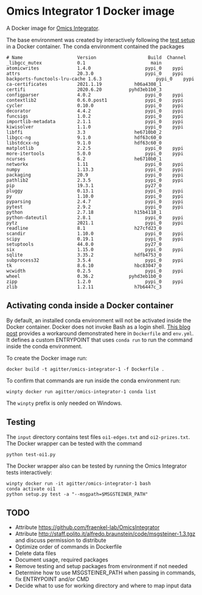 # Omics Integrator 1 Docker image

A Docker image for [Omics Integrator](https://github.com/fraenkel-lab/OmicsIntegrator).

The base environment was created by interactively following the [test setup](https://github.com/fraenkel-lab/OmicsIntegrator/blob/0a57ede6beeef6e63b86d19898e560d62015e85d/.travis.yml) in a Docker container.
The conda environment contained the packages
```
# Name                    Version                   Build  Channel
_libgcc_mutex             0.1                        main
atomicwrites              1.4.0                    pypi_0    pypi
attrs                     20.3.0                   pypi_0    pypi
backports-functools-lru-cache 1.6.3                    pypi_0    pypi
ca-certificates           2021.1.19            h06a4308_1
certifi                   2020.6.20          pyhd3eb1b0_3
configparser              4.0.2                    pypi_0    pypi
contextlib2               0.6.0.post1              pypi_0    pypi
cycler                    0.10.0                   pypi_0    pypi
decorator                 4.4.2                    pypi_0    pypi
funcsigs                  1.0.2                    pypi_0    pypi
importlib-metadata        2.1.1                    pypi_0    pypi
kiwisolver                1.1.0                    pypi_0    pypi
libffi                    3.3                  he6710b0_2
libgcc-ng                 9.1.0                hdf63c60_0
libstdcxx-ng              9.1.0                hdf63c60_0
matplotlib                2.2.5                    pypi_0    pypi
more-itertools            5.0.0                    pypi_0    pypi
ncurses                   6.2                  he6710b0_1
networkx                  1.11                     pypi_0    pypi
numpy                     1.13.3                   pypi_0    pypi
packaging                 20.9                     pypi_0    pypi
pathlib2                  2.3.5                    pypi_0    pypi
pip                       19.3.1                   py27_0
pluggy                    0.13.1                   pypi_0    pypi
py                        1.10.0                   pypi_0    pypi
pyparsing                 2.4.7                    pypi_0    pypi
pytest                    2.9.2                    pypi_0    pypi
python                    2.7.18               h15b4118_1
python-dateutil           2.8.1                    pypi_0    pypi
pytz                      2021.1                   pypi_0    pypi
readline                  8.1                  h27cfd23_0
scandir                   1.10.0                   pypi_0    pypi
scipy                     0.19.1                   pypi_0    pypi
setuptools                44.0.0                   py27_0
six                       1.15.0                   pypi_0    pypi
sqlite                    3.35.2               hdfb4753_0
subprocess32              3.5.4                    pypi_0    pypi
tk                        8.6.10               hbc83047_0
wcwidth                   0.2.5                    pypi_0    pypi
wheel                     0.36.2             pyhd3eb1b0_0
zipp                      1.2.0                    pypi_0    pypi
zlib                      1.2.11               h7b6447c_3
```

## Activating conda inside a Docker container

By default, an installed conda environment will not be activated inside the Docker container.
Docker does not invoke Bash as a login shell.
[This blog post](https://pythonspeed.com/articles/activate-conda-dockerfile/) provides a workaround demonstrated here in `Dockerfile` and `env.yml`.
It defines a custom ENTRYPOINT that uses `conda run` to run the command inside the conda environment.

To create the Docker image run:
```
docker build -t agitter/omics-integrator-1 -f Dockerfile .
```

To confirm that commands are run inside the conda environment run:
```
winpty docker run agitter/omics-integrator-1 conda list
```
The `winpty` prefix is only needed on Windows.

## Testing
The `input` directory contains test files `oi1-edges.txt` and `oi2-prizes.txt`.
The Docker wrapper can be tested with the command
```
python test-oi1.py
```

The Docker wrapper also can be tested by running the Omics Integrator tests interactively:
```
winpty docker run -it agitter/omics-integrator-1 bash
conda activate oi1
python setup.py test -a "--msgpath=$MSGSTEINER_PATH"
```

## TODO
- Attribute https://github.com/fraenkel-lab/OmicsIntegrator
- Attribute http://staff.polito.it/alfredo.braunstein/code/msgsteiner-1.3.tgz and discuss permission to distribute
- Optimize order of commands in Dockerfile
- Delete data files
- Document usage, required packages
- Remove testing and setup packages from environment if not needed
- Determine how to use MSGSTEINER_PATH when passing in commands, fix ENTRYPOINT and/or CMD
- Decide what to use for working directory and where to map input data

